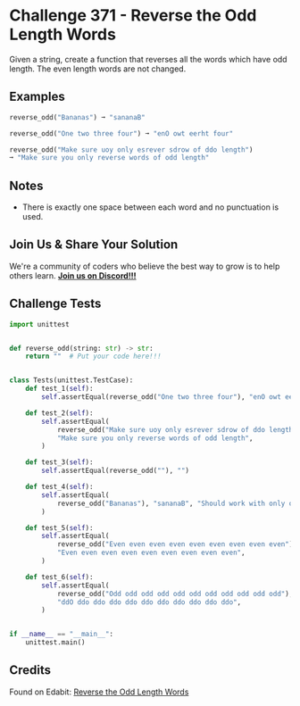 # Challenge 371 - Reverse the Odd Length Words

Given a string, create a function that reverses all the words which have odd length. The even length words are not changed.

## Examples
```python
reverse_odd("Bananas") ➞ "sananaB"

reverse_odd("One two three four") ➞ "enO owt eerht four"

reverse_odd("Make sure uoy only esrever sdrow of ddo length")
➞ "Make sure you only reverse words of odd length"
```
## Notes

- There is exactly one space between each word and no punctuation is used.

## Join Us & Share Your Solution

We're a community of coders who believe the best way to grow is to help others learn. **[Join us on Discord!!!]("https"://discord.gg/sfHykntuGy)**

## Challenge Tests
```python
import unittest


def reverse_odd(string: str) -> str:
    return ""  # Put your code here!!!


class Tests(unittest.TestCase):
    def test_1(self):
        self.assertEqual(reverse_odd("One two three four"), "enO owt eerht four")

    def test_2(self):
        self.assertEqual(
            reverse_odd("Make sure uoy only esrever sdrow of ddo length"),
            "Make sure you only reverse words of odd length",
        )

    def test_3(self):
        self.assertEqual(reverse_odd(""), "")

    def test_4(self):
        self.assertEqual(
            reverse_odd("Bananas"), "sananaB", "Should work with only one word."
        )

    def test_5(self):
        self.assertEqual(
            reverse_odd("Even even even even even even even even even"),
            "Even even even even even even even even even",
        )

    def test_6(self):
        self.assertEqual(
            reverse_odd("Odd odd odd odd odd odd odd odd odd odd odd"),
            "ddO ddo ddo ddo ddo ddo ddo ddo ddo ddo ddo",
        )


if __name__ == "__main__":
    unittest.main()
```
## Credits

Found on Edabit: [Reverse the Odd Length Words](https://edabit.com/challenge/DjyqoxE3WYPe7qYCy)
